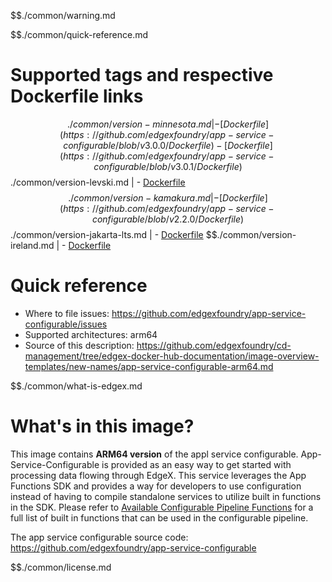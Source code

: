 $$./common/warning.md

$$./common/quick-reference.md

# Supported tags and respective Dockerfile links

$$./common/version-minnesota.md |
        - [Dockerfile](https://github.com/edgexfoundry/app-service-configurable/blob/v3.0.0/Dockerfile)
        - [Dockerfile](https://github.com/edgexfoundry/app-service-configurable/blob/v3.0.1/Dockerfile)
$$./common/version-levski.md |
        - [Dockerfile](https://github.com/edgexfoundry/app-service-configurable/blob/v2.3.0/Dockerfile)
$$./common/version-kamakura.md |
        - [Dockerfile](https://github.com/edgexfoundry/app-service-configurable/blob/v2.2.0/Dockerfile)
$$./common/version-jakarta-lts.md |
        - [Dockerfile](https://github.com/edgexfoundry/app-service-configurable/blob/v2.1.0/Dockerfile)
$$./common/version-ireland.md |
        - [Dockerfile](https://github.com/edgexfoundry/app-service-configurable/blob/v2.0.0/Dockerfile)

# Quick reference

- Where to file issues: https://github.com/edgexfoundry/app-service-configurable/issues
- Supported architectures: arm64
- Source of this description: https://github.com/edgexfoundry/cd-management/tree/edgex-docker-hub-documentation/image-overview-templates/new-names/app-service-configurable-arm64.md

$$./common/what-is-edgex.md

# What's in this image?

This image contains **ARM64 version** of the appl service configurable. App-Service-Configurable is provided as an easy way to get started with processing data flowing through EdgeX. This service leverages the App Functions SDK and provides a way for developers to use configuration instead of having to compile standalone services to utilize built in functions in the SDK. Please refer to [Available Configurable Pipeline Functions](https://docs.edgexfoundry.org/2.0/microservices/application/AppServiceConfigurable/#available-configurable-pipeline-functions) for a full list of built in functions that can be used in the configurable pipeline.

The app service configurable source code: <https://github.com/edgexfoundry/app-service-configurable>

$$./common/license.md
